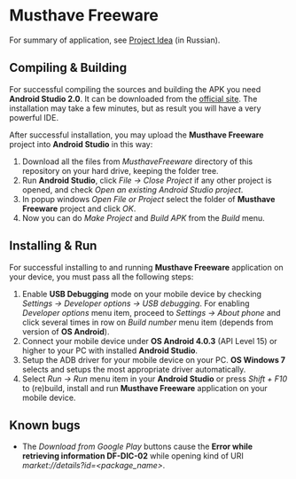 # Musthave Freeware

For summary of application, see [Project Idea](https://github.com/Megadragon/Android-Projects/blob/master/MusthaveFreeware/IDEA.md) (in Russian).

## Compiling & Building

For successful compiling the sources and building the APK you need **Android Studio 2.0**. It can be downloaded from the [official site](http://developer.android.com/sdk/index.html "Download Android Studio and SDK Tools"). The installation may take a few minutes, but as result you will have a very powerful IDE.

After successful installation, you may upload the **Musthave Freeware** project into **Android Studio** in this way:
1. Download all the files from _MusthaveFreeware_ directory of this repository on your hard drive, keeping the folder tree.
2. Run **Android Studio**, click _File → Close Project_ if any other project is opened, and check _Open an existing Android Studio project_.
3. In popup windows _Open File or Project_ select the folder of **Musthave Freeware** project and click _OK_.
4. Now you can do _Make Project_ and _Build APK_ from the _Build_ menu.

## Installing & Run

For successful installing to and running **Musthave Freeware** application on your device, you must pass all the following steps:
1. Enable **USB Debugging** mode on your mobile device by checking _Settings → Developer options → USB debugging_. For enabling _Developer options_ menu item, proceed to _Settings → About phone_ and click several times in row on _Build number_ menu item (depends from version of **OS Android**).
2. Connect your mobile device under **OS Android 4.0.3** (API Level 15) or higher to your PC with installed **Android Studio**.
3. Setup the ADB driver for your mobile device on your PC. **OS Windows 7** selects and setups the most appropriate driver automatically.
4. Select _Run → Run_ menu item in your **Android Studio** or press _Shift + F10_ to (re)build, install and run **Musthave Freeware** application on your mobile device.

## Known bugs
* The _Download from Google Play_ buttons cause the **Error while retrieving information DF-DIC-02** while opening kind of URI _market://details?id=<package_name>_.
